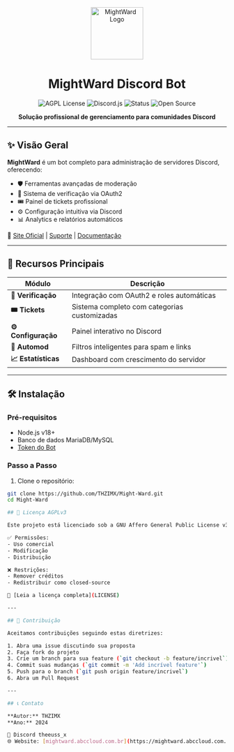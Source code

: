 <div align="center">
  <img src="https://mightward.abccloud.com.br/images/logo.png" height="120" alt="MightWard Logo">
  <h1>MightWard Discord Bot</h1>
  
  <p>
    <img alt="AGPL License" src="https://img.shields.io/badge/License-AGPL%20v3-blue.svg">
    <img alt="Discord.js" src="https://img.shields.io/badge/discord.js-v14-blue">
    <img alt="Status" src="https://img.shields.io/badge/status-production-brightgreen">
    <img alt="Open Source" src="https://img.shields.io/badge/open%20source-%E2%9D%A4-success">
  </p>
  
  <p><strong>Solução profissional de gerenciamento para comunidades Discord</strong></p>
</div>

---

## ✨ Visão Geral

**MightWard** é um bot completo para administração de servidores Discord, oferecendo:

- 🛡️ Ferramentas avançadas de moderação
- 🔐 Sistema de verificação via OAuth2
- 🎟️ Painel de tickets profissional
- ⚙️ Configuração intuitiva via Discord
- 📊 Analytics e relatórios automáticos

🔗 [Site Oficial](https://mightward.abccloud.com.br) | [Suporte](https://discord.gg/rwWhZ4GjWP) | [Documentação](https://github.com/THZIMX/Might-Ward/)

---

## 🚀 Recursos Principais

| Módulo        | Descrição                                  |
|---------------|-------------------------------------------|
| **🔐 Verificação** | Integração com OAuth2 e roles automáticas |
| **🎟️ Tickets** | Sistema completo com categorias customizadas |
| **⚙️ Configuração** | Painel interativo no Discord              |
| **🤖 Automod** | Filtros inteligentes para spam e links    |
| **📈 Estatísticas** | Dashboard com crescimento do servidor     |

---

## 🛠️ Instalação

### Pré-requisitos
- Node.js v18+
- Banco de dados MariaDB/MySQL
- [Token do Bot](https://discord.com/developers/applications)

### Passo a Passo

1. Clone o repositório:
```bash
git clone https://github.com/THZIMX/Might-Ward.git
cd Might-Ward

## 📜 Licença AGPLv3

Este projeto está licenciado sob a GNU Affero General Public License v3.0:

✅ Permissões:
- Uso comercial
- Modificação
- Distribuição

❌ Restrições:
- Remover créditos
- Redistribuir como closed-source

📄 [Leia a licença completa](LICENSE)

---

## 🤝 Contribuição

Aceitamos contribuições seguindo estas diretrizes:

1. Abra uma issue discutindo sua proposta
2. Faça fork do projeto
3. Crie um branch para sua feature (`git checkout -b feature/incrivel`)
4. Commit suas mudanças (`git commit -m 'Add incrível feature'`)
5. Push para o branch (`git push origin feature/incrivel`)
6. Abra um Pull Request

---

## 📞 Contato

**Autor:** THZIMX 
**Ano:** 2024  

💙 Discord theeuss_x  
🌐 Website: [mightward.abccloud.com.br](https://mightward.abccloud.com.br) 
